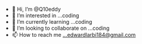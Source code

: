 - 👋 Hi, I’m @Q10eddy
- 👀 I’m interested in ...coding
- 🌱 I’m currently learning ...coding
- 💞️ I’m looking to collaborate on ...coding
- 📫 How to reach me ...edwardlarbi184@gmail.com 

<!---
Q10eddy/Q10eddy is a ✨ special ✨ repository because its `README.md` (this file) appears on your GitHub profile.
You can click the Preview link to take a look at your changes.
--->
